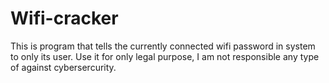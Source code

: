 # Wifi-cracker
This is program that tells the currently connected wifi password in system to only its user. Use it for only legal purpose, I am not responsible any type of against cybersercurity.
